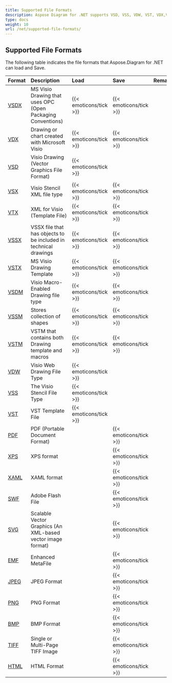 ```yaml
---
title: Supported File Formats
description: Aspose Diagram for .NET supports VSD, VSS, VDW, VST, VDX,VSX,VTX,VSDX, VSSX, VSTX, VSDM, VSTM, and VSSM.
type: docs
weight: 10
url: /net/supported-file-formats/
---
```


## **Supported File Formats**
The following table indicates the file formats that Aspose.Diagram for .NET can load and Save.

|**Format**|**Description**|**Load**|**Save**|**Remarks**|
| :- | :- | :- | :- | :- |
|[VSDX](https://docs.fileformat.com/image/vsdx/)|MS Visio Drawing that uses OPC (Open Packaging Conventions)|{{< emoticons/tick >}}|{{< emoticons/tick >}}| |
|[VDX](https://docs.fileformat.com/image/vdx/)  |Drawing or chart created with Microsoft Visio|{{< emoticons/tick >}}|{{< emoticons/tick >}}| |
|[VSD](https://docs.fileformat.com/image/vsd/)|Visio Drawing (Vector Graphics File Format)|{{< emoticons/tick >}}| | |
|[VSX](https://docs.fileformat.com/image/vsx/)|Visio Stencil XML file type|{{< emoticons/tick >}}|{{< emoticons/tick >}}| |
|[VTX](https://docs.fileformat.com/image/vtx/) |XML for Visio (Template File)|{{< emoticons/tick >}}|{{< emoticons/tick >}}| |
|[VSSX](https://docs.fileformat.com/image/vssx/)|VSSX file that has objects to be included in technical drawings|{{< emoticons/tick >}}|{{< emoticons/tick >}}| |
|[VSTX](https://docs.fileformat.com/image/vstx/)|MS Visio Drawing Template|{{< emoticons/tick >}}|{{< emoticons/tick >}}| |
|[VSDM](https://docs.fileformat.com/image/vsdm/)|Visio Macro-Enabled Drawing file type|{{< emoticons/tick >}}|{{< emoticons/tick >}}| |
|[VSSM](https://docs.fileformat.com/image/vssm/) |Stores collection of shapes|{{< emoticons/tick >}}|{{< emoticons/tick >}}| |
|[VSTM](https://docs.fileformat.com/image/vstm/) |VSTM that contains both Drawing template and macros|{{< emoticons/tick >}}|{{< emoticons/tick >}}| |
|[VDW](https://docs.fileformat.com/web/vdw/)|Visio Web Drawing File Type|{{< emoticons/tick >}}| | |
|[VSS](https://docs.fileformat.com/image/vss/)|The Visio Stencil File Type|{{< emoticons/tick >}}| | |
|[VST](https://docs.fileformat.com/image/vst/)|VST Template File|{{< emoticons/tick >}}| | |
|[PDF](https://docs.fileformat.com/pdf/)|PDF (Portable Document Format)| |{{< emoticons/tick >}}| |
|[XPS](https://docs.fileformat.com/page-description-language/xps/)|XPS format| |{{< emoticons/tick >}}| |
|[XAML](https://docs.fileformat.com/web/xaml/)|XAML format| |{{< emoticons/tick >}}| |
|[SWF](https://docs.fileformat.com/page-description-language/swf/)|Adobe Flash File| |{{< emoticons/tick >}}| |
|[SVG](https://docs.fileformat.com/specification/page-description-language/svg/)|Scalable Vector Graphics (An XML-based vector image format)| |{{< emoticons/tick >}}| |
|[EMF](https://docs.fileformat.com/image/emf/)|Enhanced MetaFile| |{{< emoticons/tick >}}| |
|[JPEG](https://docs.fileformat.com/image/jpeg/)|JPEG Format| |{{< emoticons/tick >}}| |
|[PNG](https://docs.fileformat.com/image/png/)|PNG Format| |{{< emoticons/tick >}}| |
|[BMP](https://docs.fileformat.com/image/bmp/)|BMP Format| |{{< emoticons/tick >}}| |
|[TIFF](https://docs.fileformat.com/image/tiff/)|Single or Multi-Page TIFF Image| |{{< emoticons/tick >}}| |
|[HTML](https://docs.fileformat.com/web/html/)|HTML Format| |{{< emoticons/tick >}}| |

